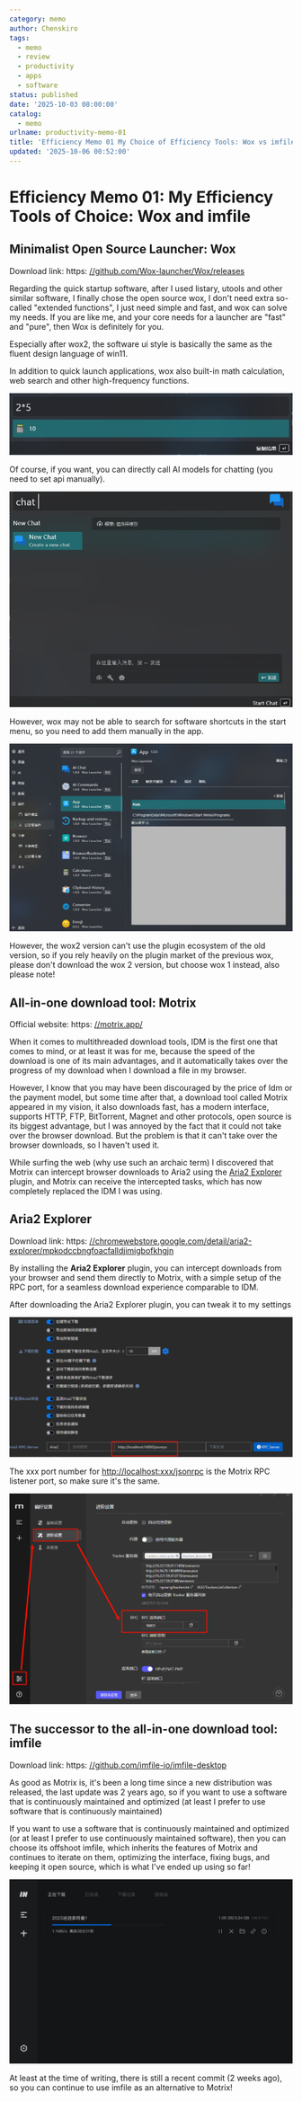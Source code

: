 ```yaml
---
category: memo
author: Chenskiro
tags:
  - memo
  - review
  - productivity
  - apps
  - software
status: published
date: '2025-10-03 08:00:00'
catalog:
  - memo
urlname: productivity-memo-01
title: 'Efficiency Memo 01 My Choice of Efficiency Tools: Wox vs imfile'
updated: '2025-10-06 00:52:00'
---
```


# Efficiency Memo 01: My Efficiency Tools of Choice: Wox and imfile

## **Minimalist Open Source Launcher: Wox**

Download link: https: [//github.com/Wox-launcher/Wox/releases](https://github.com/Wox-launcher/Wox/releases)

Regarding the quick startup software, after I used listary, utools and other similar software, I finally chose the open source wox, I don't need extra so-called "extended functions", I just need simple and fast, and wox can solve my needs. If you are like me, and your core needs for a launcher are "fast" and "pure", then Wox is definitely for you.

Especially after wox2, the software ui style is basically the same as the fluent design language of win11.

In addition to quick launch applications, wox also built-in math calculation, web search and other high-frequency functions.

![image-20250630120750997.png](assets/a6770b880b4abedd5d635fd1173071fd.png)

Of course, if you want, you can directly call AI models for chatting (you need to set api manually).

![image-20250630155825451.png](assets/62179ff420b2df905ba02794489793d2.png)

However, wox may not be able to search for software shortcuts in the start menu, so you need to add them manually in the app.

![image-20250630120605975.png](assets/a9f996415184ad83fc1e00590a9c4077.png)

However, the wox2 version can't use the plugin ecosystem of the old version, so if you rely heavily on the plugin market of the previous wox, please don't download the wox 2 version, but choose wox 1 instead, also please note!

## **All-in-one download tool: Motrix**

Official website: https: [//motrix.app/](https://motrix.app/)

When it comes to multithreaded download tools, IDM is the first one that comes to mind, or at least it was for me, because the speed of the download is one of its main advantages, and it automatically takes over the progress of my download when I download a file in my browser.

However, I know that you may have been discouraged by the price of Idm or the payment model, but some time after that, a download tool called Motrix appeared in my vision, it also downloads fast, has a modern interface, supports HTTP, FTP, BitTorrent, Magnet and other protocols, open source is its biggest advantage, but I was annoyed by the fact that it could not take over the browser download. But the problem is that it can't take over the browser downloads, so I haven't used it.

While surfing the web (why use such an archaic term) I discovered that Motrix can intercept browser downloads to Aria2 using the [Aria2 Explorer](https://chromewebstore.google.com/detail/aria2-explorer/mpkodccbngfoacfalldjimigbofkhgjn) plugin, and Motrix can receive the intercepted tasks, which has now completely replaced the IDM I was using.

## **Aria2 Explorer**

Download link: https: [//chromewebstore.google.com/detail/aria2-explorer/mpkodccbngfoacfalldjimigbofkhgjn](https://chromewebstore.google.com/detail/aria2-explorer/mpkodccbngfoacfalldjimigbofkhgjn)

By installing the **Aria2 Explorer** plugin, you can intercept downloads from your browser and send them directly to Motrix, with a simple setup of the RPC port, for a seamless download experience comparable to IDM.

After downloading the Aria2 Explorer plugin, you can tweak it to my settings

![image-20250701235517594.png](assets/4267465411283f2f50ac84254ef49a72.png)

The xxx port number for [http://localhost:xxx/jsonrpc](http://localhost/:xxx/jsonrpc) is the Motrix RPC listener port, so make sure it's the same.

![image-20250701235748177.png](assets/6d47d2969daed9afc61237045ea755dc.png)

## **The successor to the all-in-one download tool: imfile**

Download link: https: [//github.com/imfile-io/imfile-desktop](https://github.com/imfile-io/imfile-desktop)

As good as Motrix is, it's been a long time since a new distribution was released, the last update was 2 years ago, so if you want to use a software that is continuously maintained and optimized (at least I prefer to use software that is continuously maintained)

If you want to use a software that is continuously maintained and optimized (or at least I prefer to use continuously maintained software), then you can choose its offshoot imfile, which inherits the features of Motrix and continues to iterate on them, optimizing the interface, fixing bugs, and keeping it open source, which is what I've ended up using so far!

![userInterface_img.png](assets/622135ee3c0aa5e6c11ea7d2d833a7e2.png)

At least at the time of writing, there is still a recent commit (2 weeks ago), so you can continue to use imfile as an alternative to Motrix!
